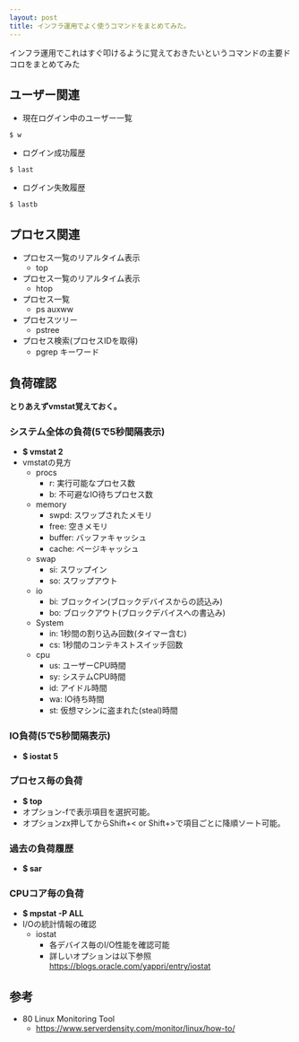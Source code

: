 ```yaml
---
layout: post
title: インフラ運用でよく使うコマンドをまとめてみた。
---
```

インフラ運用でこれはすぐ叩けるように覚えておきたいというコマンドの主要ドコロをまとめてみた
<!-- more -->

## ユーザー関連
- 現在ログイン中のユーザー一覧
```
$ w
```
- ログイン成功履歴
```
$ last
```
- ログイン失敗履歴
```
$ lastb
```

## プロセス関連
- プロセス一覧のリアルタイム表示
  - top
- プロセス一覧のリアルタイム表示
  - htop
- プロセス一覧
  - ps auxww
- プロセスツリー
  - pstree
- プロセス検索(プロセスIDを取得)
  - pgrep キーワード

## 負荷確認
**とりあえずvmstat覚えておく。**

### システム全体の負荷(5で5秒間隔表示)
- **$ vmstat 2**
- vmstatの見方
  - procs
    - r: 実行可能なプロセス数
    - b: 不可避なIO待ちプロセス数
  - memory
    - swpd: スワップされたメモリ
    - free: 空きメモリ
    - buffer: バッファキャッシュ
    - cache: ページキャッシュ
  - swap
    - si: スワップイン
    - so: スワップアウト
  - io
    - bi: ブロックイン(ブロックデバイスからの読込み)
    - bo: ブロックアウト(ブロックデバイスへの書込み)
  - System
    - in: 1秒間の割り込み回数(タイマー含む)
    - cs: 1秒間のコンテキストスイッチ回数
  - cpu
    - us: ユーザーCPU時間
    - sy: システムCPU時間
    - id: アイドル時間
    - wa: IO待ち時間
    - st: 仮想マシンに盗まれた(steal)時間

### IO負荷(5で5秒間隔表示)
- **$ iostat 5**

### プロセス毎の負荷
- **$ top**
- オプション-fで表示項目を選択可能。
- オプションzx押してからShift+< or Shift+>で項目ごとに降順ソート可能。

### 過去の負荷履歴
- **$ sar**

### CPUコア毎の負荷
- **$ mpstat -P ALL**
- I/Oの統計情報の確認
  - iostat
    - 各デバイス毎のI/O性能を確認可能
    - 詳しいオプションは以下参照  
    https://blogs.oracle.com/yappri/entry/iostat

## 参考
- 80 Linux Monitoring Tool
  - https://www.serverdensity.com/monitor/linux/how-to/
